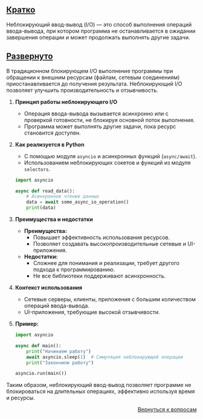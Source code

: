 ## <u>Кратко</u>

Неблокирующий ввод-вывод (I/O) — это способ выполнения операций ввода-вывода, при котором программа не останавливается в
ожидании завершения операции и может продолжать выполнять другие задачи.

## <u>Развернуто</u>

В традиционном блокирующем I/O выполнение программы при обращении к внешним ресурсам (файлам, сетевым соединениям)
приостанавливается до получения результата. Неблокирующий I/O позволяет улучшить производительность и отзывчивость.

1. **Принцип работы неблокирующего I/O**
    - Операция ввода-вывода вызывается асинхронно или с проверкой готовности, не блокируя основной поток выполнения.
    - Программа может выполнять другие задачи, пока ресурс становится доступен.

2. **Как реализуется в Python**
    - С помощью модуля `asyncio` и асинхронных функций (`async/await`).
    - Использованием неблокирующих сокетов и функций из модуля `selectors`.
    ```python
    import asyncio

    async def read_data():
        # Асинхронное чтение данных
        data = await some_async_io_operation()
        print(data)
    ```

3. **Преимущества и недостатки**
    - **Преимущества:**
        - Повышает эффективность использования ресурсов.
        - Позволяет создавать высокопроизводительные сетевые и UI-приложения.
    - **Недостатки:**
        - Сложнее для понимания и реализации, требует другого подхода к программированию.
        - Не все библиотеки поддерживают асинхронность.

4. **Контекст использования**
    - Сетевые серверы, клиенты, приложения с большим количеством операций ввода-вывода.
    - UI-приложения, требующие высокой отзывчивости.

5. **Пример:**
    ```python
    import asyncio

    async def main():
        print("Начинаем работу")
        await asyncio.sleep(1)  # Симуляция неблокирующей операции
        print("Закончили работу")

    asyncio.run(main())
    ```

Таким образом, неблокирующий ввод-вывод позволяет программе не блокироваться на длительных операциях, эффективно
используя время и ресурсы.

<div align="right">

[Вернуться к вопросам](../Вопросы.md)

</div>
